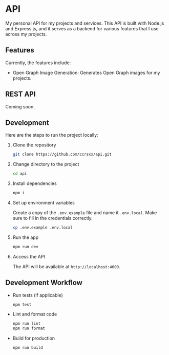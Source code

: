 # API

My personal API for my projects and services. This API is built with Node.js and Express.js, and it serves as a backend for various features that I use across my projects.

## Features

Currently, the features include:

- Open Graph Image Generation: Generates Open Graph images for my projects.

## REST API

Coming soon.

## Development

Here are the steps to run the project locally:

1. Clone the repository

   ```bash
   git clone https://github.com/ccrsxx/api.git
   ```

2. Change directory to the project

   ```bash
   cd api
   ```

3. Install dependencies

   ```bash
   npm i
   ```

4. Set up environment variables

   Create a copy of the `.env.example` file and name it `.env.local`. Make sure to fill in the credentials correctly.

   ```bash
   cp .env.example .env.local
   ```

5. Run the app

   ```bash
   npm run dev
   ```

6. Access the API

   The API will be available at `http://localhost:4000`.

## Development Workflow

- Run tests (if applicable)

  ```bash
  npm test
  ```

- Lint and format code

  ```bash
  npm run lint
  npm run format
  ```

- Build for production

  ```bash
  npm run build
  ```
